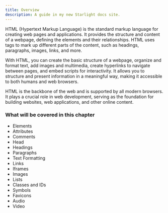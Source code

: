 ```yaml
---
title: Overview
description: A guide in my new Starlight docs site.
---
```

HTML (Hypertext Markup Language) is the standard markup language for creating web pages and applications. It provides the structure and content of a webpage, defining the elements and their relationships. HTML uses tags to mark up different parts of the content, such as headings, paragraphs, images, links, and more.

With HTML, you can create the basic structure of a webpage, organize and format text, add images and multimedia, create hyperlinks to navigate between pages, and embed scripts for interactivity. It allows you to structure and present information in a meaningful way, making it accessible to both humans and web browsers.

HTML is the backbone of the web and is supported by all modern browsers. It plays a crucial role in web development, serving as the foundation for building websites, web applications, and other online content.

### What will be covered in this chapter

- Elements
- Attributes
- Comments
- Head
- Headings
- Paragraphs
- Text Formatting
- Links
- Iframes
- Images
- Lists
- Classes and IDs
- Symbols
- Favicons
- Audio
- Video
